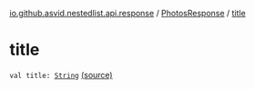 [io.github.asvid.nestedlist.api.response](../index.md) / [PhotosResponse](index.md) / [title](./title.md)

# title

`val title: `[`String`](https://kotlinlang.org/api/latest/jvm/stdlib/kotlin/-string/index.html) [(source)](https://github.com/asvid/NestedList/tree/master/app/src/main/java/io/github/asvid/nestedlist/api/response/PhotosResponse.kt#L14)